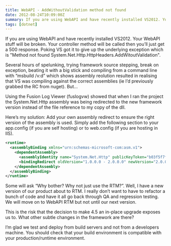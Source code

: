 ```yaml
---
title: WebAPI - AddWithoutValidation method not found
date: 2012-08-24T10:09:00Z
summary: If you are using WebAPI and have recently installed VS2012. Your WebAPI stuff will be broken. Your controller method will be called then you’ll just get a 500 response.
tags: [dotnet]
---
```


If you are using WebAPI and have recently installed VS2012. Your WebAPI stuff will be broken.
Your controller method will be called then you’ll just get a 500 response. Poking VS got it to give up the underlying exception which is "Method not found System.Net.Http.HttpHeaders.AddWitoutValidation".

Several hours of spelunking, trying framework source stepping, break on exception, beating it with a big stick and compiling from a command line with “msbuild /v:d” which shows assembly reolution resulted in realising that VS was compiling against the correct assemblies (ie I’d previously grabbed the RC from nuget). But…

Using the Fusion Log Viewer (fuslogvw) showed that when I ran the project the System.Net.Http assembly was being redirected to the new framework version instead of the file reference to my copy of the dll.

Here’s my solution: Add your own assembly redirect to ensure the right version of the assembly is used.
Simply add the following section to your app.config (if you are self hosting) or to web.config (if you are hosting in IIS).

```xml
<runtime>
  <assemblyBinding xmlns="urn:schemas-microsoft-com:asm.v1">
    <dependentAssembly>
      <assemblyIdentity name="System.Net.Http" publicKeyToken="b03f5f7f11d50a3a" culture="neutral" />
      <bindingRedirect oldVersion="1.0.0.0 - 2.0.0.0" newVersion="2.0.0.0"/>
    </dependentAssembly>
  </assemblyBinding>
</runtime>
```

Some will ask “Why bother? Why not just use the RTM?”. Well, I have a new version of our product about to RTM. I really don’t want to have to refactor a bunch of code and have it all go back through QA and regression testing.
We will move on to WebAPI RTM but not until our next version.

This is the risk that the decision to make 4.5 an in-place upgrade exposes us to. What other subtle changes in the framework are there?

I’m glad we test and deploy from build servers and not from a developers machine. You should check that your build environment is compatible with your production/runtime environment.
